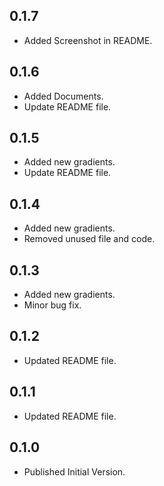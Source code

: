 ## 0.1.7

- Added Screenshot in README.

## 0.1.6

- Added Documents.
- Update README file.

## 0.1.5

- Added new gradients.
- Update README file.

## 0.1.4

- Added new gradients.
- Removed unused file and code.

## 0.1.3

- Added new gradients.
- Minor bug fix.

## 0.1.2

- Updated README file.

## 0.1.1

- Updated README file.

## 0.1.0

- Published Initial Version.

